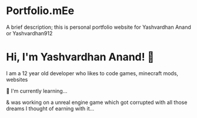 
# Portfolio.mEe

A brief description; this is personal portfolio website for Yashvardhan Anand or Yashvardhan912


# Hi, I'm Yashvardhan Anand! 👋

I am a 12 year old developer who likes to code games, minecraft mods, websites 


🧠 I'm currently learning...

& was working on a unreal engine game which got corrupted with all those dreams I thought of earning with it...  

